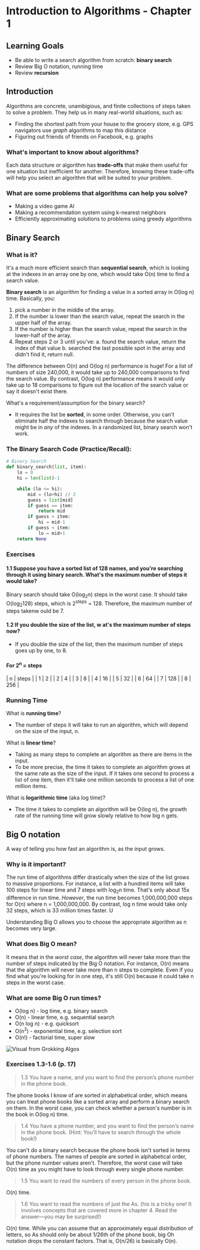 # Introduction to Algorithms - Chapter 1

## Learning Goals

- Be able to write a search algorithm from scratch: **binary search**
- Review Big O notation, running time
- Review **recursion**

## Introduction 

Algorithms are concrete, unambigious, and finite collections of steps taken to solve a problem. They help us in many real-world situations, such as:
- Finding the shortest path from your house to the grocery store, e.g. GPS navigators use _graph_ algorithms to map this distance
- Figuring out friends of friends on Facebook, e.g. graphs

### What's important to know about algorithms? 

Each data structure or algorithm has **trade-offs** that make them useful for one situation but inefficient for another. Therefore, knowing these trade-offs will help you select an algorithm that will be suited to your problem. 

### What are some problems that algorithms can help you solve? 

- Making a video game AI
- Making a recommendation system using k-nearest neighbors
- Efficiently approximating solutions to problems using greedy algorithms 

## Binary Search

### What is it? 
It's a much more efficient search than **sequential search**, which is looking at the indexes in an array one by one, which would take O(n) time to find a search value. 

**Binary search** is an algorithm for finding a value in a sorted array in O(log n) time. Basically, you:
1. pick a number in the middle of the array. 
2. If the number is lower than the search value, repeat the search in the upper half of the array. 
3. If the number is higher than the search value, repeat the search in the lower-half of the array. 
4. Repeat steps 2 or 3 until you've: 
    a. found the search value, return the index of that value
    b. searched the last possible spot in the array and didn't find it, return null. 

The difference between O(n) and O(log n) performance is huge! For a list of numbers of size 240,000, it would take up to 240,000 comparisons to find the search value. By contrast, O(log n) performance means it would only take up to 18 comparisons to figure out the location of the search value or say it doesn't exist there. 

What's a requirement/assumption for the binary search? 
- It requires the list be **sorted**, in some order. Otherwise, you can't eliminate half the indexes to search through because the search value might be in _any_ of the indexes. In a randomized list, binary search won't work. 


### The Binary Search Code (Practice/Recall):

```python 
# Binary Search 
def binary_search(list, item): 
    lo = 0
    hi = len(list)-1

    while (lo <= hi):
        mid = (lo+hi) // 2
        guess = list[mid] 
        if guess == item:
            return mid
        if guess > item:
            hi = mid-1
        if guess < item:
            lo = mid+1
    return None
```

### Exercises

#### 1.1 Suppose you have a sorted list of 128 names, and you're searching through it using binary search. What's the maximum number of steps it would take? 

Binary search should take O(log<sub>2</sub>n) steps in the worst case. It should take O(log<sub>2</sub>128) steps, which is 2<sup>steps</sup> = 128. Therefore, the maximum number of steps takenw ould be 7. 

#### 1.2 If you double the size of the list, w at's the maximum number of steps now? 
- If you double the size of the list, then the maximum number of steps goes up by one, to 8. 

#### For 2<sup>n</sup> = steps
| n | steps | 
| 1 | 2 | 
| 2 | 4 | 
| 3 | 8 | 
| 4 | 16 | 
| 5 | 32 | 
| 6 | 64 | 
| 7 | 128 | 
| 8 | 256 | 



### Running Time 

What is **running time**? 
- The number of steps it will take to run an algorithm, which will depend on the size of the input, n. 

What is **linear time**? 
- Taking as many steps to complete an algorithm as there are items in the input. 
- To be more precise, the time it takes to complete an algorithm grows at the same rate as the size of the input. If it takes one second to process a list of one item, then it'll take one million seconds to process a list of one million items. 

What is **logarithmic time** (aka log time)? 
- The time it takes to complete an algorithm will be O(log n), the growth rate of the running time will grow slowly relative to how big n gets. 

## Big O notation

A way of telling you how fast an algorithm is, as the input grows. 

### Why is it important? 

The run time of algorithms differ drastically when the size of the list grows to massive proportions. For instance, a list with a hundred items will take 100 steps for linear time and 7 steps with log<sub>2</sub>n time. That's only about 15x difference in run time. _However_, the run time becomes 1,000,000,000 steps for O(n) where n = 1,000,000,000. By contrast, log n time would take only 32 steps, which is 33 million times faster. U

Understanding Big O allows you to choose the appropriate algorithm as n becomes very large. 

### What does Big O mean? 

It means that in the _worst case_, the algorithm will never take more than the number of steps indicated by the Big O notation. For instance, O(n) means that the algorithm will never take more than n steps to complete. Even if you find what you're looking for in one step, it's still O(n) because it could take n steps in the worst case. 

### What are some Big O run times? 
- O(log n) - log time, e.g. binary search
- O(n) - linear time, e.g. sequential search
- O(n log n) - e.g. quicksort
- O(n<sup>2</sup>) - exponential time, e.g. selection sort
- O(n!) - factorial time, super slow

![Visual from Grokking Algos](\images\o-runtimes-chapter-1-visual.png)


### Exercises 1.3-1.6 (p. 17)

> 1.3 You have a name, and you want to find the person’s phone number
in the phone book.

The phone books I know of are sorted in alphabetical order, which means you can treat phone books like a sorted array and perform a binary search on them. In the worst case, you can check whether a person's number is in the book in O(log n) time. 

> 1.4 You have a phone number, and you want to find the person’s name
in the phone book. (Hint: You’ll have to search through the whole
book!)

You can't do a binary search because the phone book isn't sorted in terms of phone numbers. The names of people are sorted in alphabetical order, but the phone number values aren't. Therefore, the worst case will take O(n) time as you might have to look through every single phone number. 

> 1.5 You want to read the numbers of every person in the phone book.

O(n) time. 

> 1.6 You want to read the numbers of just the As. (his is a tricky one! It involves concepts that are covered more in chapter 4. Read the
answer—you may be surprised!)

O(n) time. While you can assume that an approximately equal distribution of letters, so As should only be about 1/26th of the phone book, big Oh notation drops the constant factors. That is, O(n/26) is basically O(n). 


